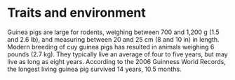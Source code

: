 # Traits and environment

Guinea pigs are large for rodents, weighing between 700 and 1,200 g (1.5 and 2.6 lb), and measuring between 20 and 25 cm (8 and 10 in) in length.
Modern breeding of cuy guinea pigs has resulted in animals weighing 6 pounds (2.7 kg).
They typically live an average of four to five years, but may live as long as eight years.
According to the 2006 Guinness World Records, the longest living guinea pig survived 14 years, 10.5 months.
